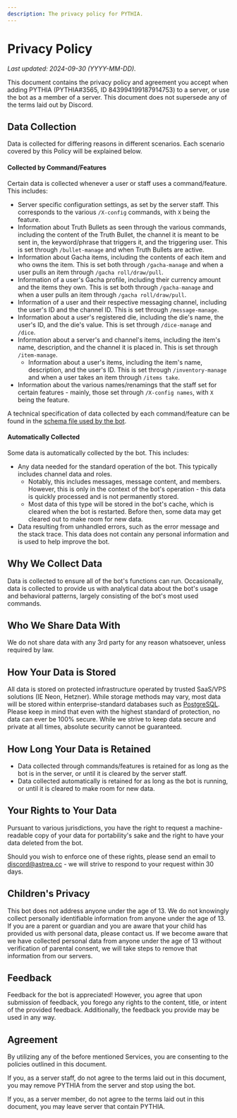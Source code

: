 ```yaml
---
description: The privacy policy for PYTHIA.
---
```


# Privacy Policy

*Last updated: 2024-09-30 (YYYY-MM-DD).*

This document contains the privacy policy and agreement you accept when adding PYTHIA (PYTHIA#3565, ID 843994199187914753) to a server, or use the bot as a member of a server. This document does not supersede any of the terms laid out by Discord.

## Data Collection

Data is collected for differing reasons in different scenarios. Each scenario covered by this Policy will be explained below.

#### Collected by Command/Features

Certain data is collected whenever a user or staff uses a command/feature. This includes:
- Server specific configuration settings, as set by the server staff. This corresponds to the various `/X-config` commands, with `X` being the feature.
- Information about Truth Bullets as seen through the various commands, including the content of the Truth Bullet, the channel it is meant to be sent in, the keyword/phrase that triggers it, and the triggering user. This is set through `/bullet-manage` and when Truth Bullets are active.
- Information about Gacha items, including the contents of each item and who owns the item. This is set both through `/gacha-manage` and when a user pulls an item through `/gacha roll/draw/pull`.
- Information of a user's Gacha profile, including their currency amount and the items they own. This is set both through `/gacha-manage` and when a user pulls an item through `/gacha roll/draw/pull`.
- Information of a user and their respective messaging channel, including the user's ID and the channel ID. This is set through `/message-manage`.
- Information about a user's registered die, including the die's name, the user's ID, and the die's value. This is set through `/dice-manage` and `/dice`.
- Information about a server's and channel's items, including the item's name, description, and the channel it is placed in. This is set through `/item-manage`.
  - Information about a user's items, including the item's name, description, and the user's ID. This is set through `/inventory-manage` and when a user takes an item through `/items take`.
- Information about the various names/renamings that the staff set for certain features - mainly, those set through `/X-config names`, with `X` being the feature.

A technical specification of data collected by each command/feature can be found in the [schema file used by the bot](https://raw.githubusercontent.com/AstreaTSS/PYTHIA/refs/heads/main/schema.prisma).

#### Automatically Collected

Some data is automatically collected by the bot. This includes:
- Any data needed for the standard operation of the bot. This typically includes channel data and roles.
  - Notably, this includes messages, message content, and members. However, this is only in the context of the bot's operation - this data is quickly processed and is not permanently stored.
  - Most data of this type will be stored in the bot's cache, which is cleared when the bot is restarted. Before then, some data may get cleared out to make room for new data.
- Data resulting from unhandled errors, such as the error message and the stack trace. This data does not contain any personal information and is used to help improve the bot.

## Why We Collect Data

Data is collected to ensure all of the bot's functions can run. Occasionally, data is collected to provide us with analytical data about the bot's usage and behavioral patterns, largely consisting of the bot's most used commands.

## Who We Share Data With

We do not share data with any 3rd party for any reason whatsoever, unless required by law.

## How Your Data is Stored

All data is stored on protected infrastructure operated by trusted SaaS/VPS solutions (IE Neon, Hetzner). While storage methods may vary, most data will be stored within enterprise-standard databases such as [PostgreSQL](https://www.postgresql.org/). Please keep in mind that even with the highest standard of protection, no data can ever be 100% secure. While we strive to keep data secure and private at all times, absolute security cannot be guaranteed.

## How Long Your Data is Retained

- Data collected through commands/features is retained for as long as the bot is in the server, or until it is cleared by the server staff.
- Data collected automatically is retained for as long as the bot is running, or until it is cleared to make room for new data.

## Your Rights to Your Data

Pursuant to various jurisdictions, you have the right to request a machine-readable copy of your data for portability's sake and the right to have your data deleted from the bot.

Should you wish to enforce one of these rights, please send an email to [discord@astrea.cc](mailto:discord@astrea.cc) - we will strive to respond to your request within 30 days.

## Children's Privacy

This bot does not address anyone under the age of 13. We do not knowingly collect personally identifiable information from anyone under the age of 13. If you are a parent or guardian and you are aware that your child has provided us with personal data, please contact us. If we become aware that we have collected personal data from anyone under the age of 13 without verification of parental consent, we will take steps to remove that information from our servers.

## Feedback

Feedback for the bot is appreciated! However, you agree that upon submission of feedback, you forego any rights to the content, title, or intent of the provided feedback. Additionally, the feedback you provide may be used in any way.

## Agreement

By utilizing any of the before mentioned Services, you are consenting to the policies outlined in this document.

If you, as a server staff, do not agree to the terms laid out in this document, you may remove PYTHIA from the server and stop using the bot.

If you, as a server member, do not agree to the terms laid out in this document, you may leave server that contain PYTHIA.